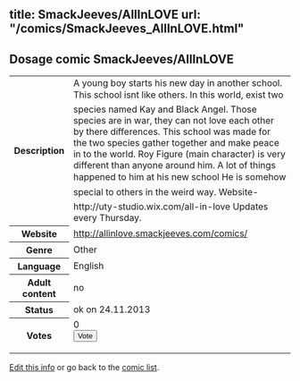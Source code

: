 title: SmackJeeves/AllInLOVE
url: "/comics/SmackJeeves_AllInLOVE.html"
---
Dosage comic SmackJeeves/AllInLOVE
-----------------------------------------

<p id="msg"></p>
<script type="text/javascript">
if (window.location.search === '?edit_info_mail=sent_ok') {
  var elem = document.getElementById("msg");
  elem.innerHTML = 'Edited information sucessfully sent for review, which is usually done daily. Thanks!';
  elem.className = 'ok';
}
</script>
<table class="comicinfo">
<tr>
<th>Description</th><td>A young boy starts his new day in another school. This school isnt like others. In this world, exist two species named Kay and Black Angel. Those species are in war, they can not love each other by there differences. This school was made for the two species gather together and make peace in to the world. Roy Figure (main character) is very different than anyone around him. A lot of things happened to him at his new school He is somehow special to others in the weird way. Website- http://uty-studio.wix.com/all-in-love Updates every Thursday.</td>
</tr>
<tr>
<th>Website</th><td><a href="http://allinlove.smackjeeves.com/comics/">http://allinlove.smackjeeves.com/comics/</a></td>
</tr>
<tr>
<th>Genre</th><td>Other</td>
</tr>
<tr>
<th>Language</th><td>English</td>
</tr>
<tr>
<th>Adult content</th><td>no</td>
</tr>
<tr>
<th>Status</th><td>ok on 24.11.2013</td>
</tr>
<tr>
<th>Votes</th><td>0
<form action="http://gaecounter.appspot.com/count/" method="POST">
<input name="name" type="hidden" value="SmackJeeves_AllInLOVE"/>
<input name="uid" type="hidden" id="voteuid" value=""/>
<input type="submit" value="Vote"/>
</form>
</td>
</tr>
</table>
<script type="text/javascript">
var ua = navigator.userAgent;
document.getElementById("voteuid").value = ua.replace(/[^a-zA-Z0-9\._:]/g , "_");;
</script>

[Edit this info](SmackJeeves_AllInLOVE_edit.html) or go back to the [comic list](../comic-index.html).
